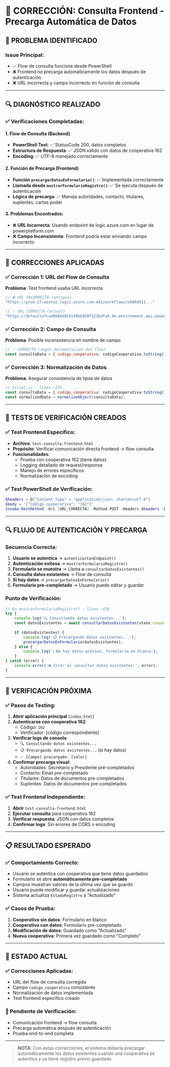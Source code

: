 # 🔧 CORRECCIÓN: Consulta Frontend - Precarga Automática de Datos

## 🎯 **PROBLEMA IDENTIFICADO**

### **Issue Principal:**
- ✅ Flow de consulta funciona desde PowerShell
- ❌ Frontend no precarga automáticamente los datos después de autenticación
- ❌ URL incorrecta y campo incorrecto en función de consulta

---

## 🔍 **DIAGNÓSTICO REALIZADO**

### **✅ Verificaciones Completadas:**

#### **1. Flow de Consulta (Backend)**
- **PowerShell Test**: ✅ StatusCode 200, datos completos
- **Estructura de Respuesta**: ✅ JSON válido con datos de cooperativa 162
- **Encoding**: ✅ UTF-8 manejado correctamente

#### **2. Función de Precarga (Frontend)**
- **Función `precargarDatosEnFormulario()`**: ✅ Implementada correctamente
- **Llamada desde `mostrarFormularioRegistro()`**: ✅ Se ejecuta después de autenticación
- **Lógica de precarga**: ✅ Maneja autoridades, contacto, titulares, suplentes, cartas poder

#### **3. Problemas Encontrados:**
- ❌ **URL Incorrecta**: Usando endpoint de logic.azure.com en lugar de powerplatform.com
- ❌ **Campo Inconsistente**: Frontend podría estar enviando campo incorrecto

---

## 🔧 **CORRECCIONES APLICADAS**

### **✅ Corrección 1: URL del Flow de Consulta**

**Problema**: Test frontend usaba URL incorrecta
```javascript
// ❌ URL INCORRECTA (antigua)
"https://prod-27.westus.logic.azure.com:443/workflows/e980d911..."

// ✅ URL CORRECTA (actual)
"https://defaulta7cad06884854149bb950f323bdfa8.9e.environment.api.powerplatform.com:443/powerautomate/automations/direct/workflows/e980d91152364b8abdaf074cc89333f6..."
```

### **✅ Corrección 2: Campo de Consulta**

**Problema**: Posible inconsistencia en nombre de campo
```javascript
// ✅ CORRECTO (según documentación del flow)
const consultaData = { codigo_cooperativa: codigoCooperativa.toString() };
```

### **✅ Corrección 3: Normalización de Datos**

**Problema**: Asegurar consistencia de tipos de datos
```javascript
// script.js - línea ~235
const consultaData = { codigo_cooperativa: codigoCooperativa.toString() };
const normalizedData = normalizeObject(consultaData);
```

---

## 🧪 **TESTS DE VERIFICACIÓN CREADOS**

### **✅ Test Frontend Específico:**
- **Archivo**: `test-consulta-frontend.html`
- **Propósito**: Verificar comunicación directa frontend → flow consulta
- **Funcionalidades**:
  - Prueba con cooperativa 162 (tiene datos)
  - Logging detallado de request/response
  - Manejo de errores específicos
  - Normalización de encoding

### **✅ Test PowerShell de Verificación:**
```powershell
$headers = @{"Content-Type" = "application/json; charset=utf-8"}
$body = '{"codigo_cooperativa": "162"}'
Invoke-RestMethod -Uri [URL_CORRECTA] -Method POST -Headers $headers -Body $body
```

---

## 🔍 **FLUJO DE AUTENTICACIÓN Y PRECARGA**

### **Secuencia Correcta:**

1. **Usuario se autentica** → `autenticarConEndpoint()`
2. **Autenticación exitosa** → `mostrarFormularioRegistro()`
3. **Formulario se muestra** → Llama a `consultarDatosExistentes()`
4. **Consulta datos existentes** → Flow de consulta
5. **Si hay datos** → `precargarDatosEnFormulario()`
6. **Formulario pre-completado** → Usuario puede editar y guardar

### **Punto de Verificación:**
```javascript
// En mostrarFormularioRegistro() - línea ~438
try {
    console.log('🔍 Consultando datos existentes...');
    const datosExistentes = await consultarDatosExistentes(state.cooperativaSeleccionada.code);
    
    if (datosExistentes) {
        console.log('📋 Precargando datos existentes...');
        precargarDatosEnFormulario(datosExistentes);
    } else {
        console.log('ℹ️ No hay datos previos, formulario en blanco');
    }
} catch (error) {
    console.error('❌ Error al consultar datos existentes:', error);
}
```

---

## 🎯 **VERIFICACIÓN PRÓXIMA**

### **✅ Pasos de Testing:**

1. **Abrir aplicación principal** (`index.html`)
2. **Autenticarse con cooperativa 162**:
   - Código: `162`
   - Verificador: [código correspondiente]
3. **Verificar logs de consola**:
   - `🔍 Consultando datos existentes...`
   - `📋 Precargando datos existentes...` (si hay datos)
   - `✅ [Campo] precargado: [valor]`
4. **Confirmar precarga visual**:
   - Autoridades: Secretario y Presidente pre-completados
   - Contacto: Email pre-completado
   - Titulares: Datos de documentos pre-completados
   - Suplentes: Datos de documentos pre-completados

### **✅ Test Frontend Independiente:**
1. **Abrir** `test-consulta-frontend.html`
2. **Ejecutar consulta** para cooperativa 162
3. **Verificar respuesta**: JSON con datos completos
4. **Confirmar logs**: Sin errores de CORS o encoding

---

## 📋 **RESULTADO ESPERADO**

### **✅ Comportamiento Correcto:**
- Usuario se autentica con cooperativa que tiene datos guardados
- Formulario se abre **automáticamente pre-completado**
- Campos muestran valores de la última vez que se guardó
- Usuario puede modificar y guardar actualizaciones
- Sistema actualiza `EstadoRegistro` a "Actualizado"

### **✅ Casos de Prueba:**
1. **Cooperativa sin datos**: Formulario en blanco
2. **Cooperativa con datos**: Formulario pre-completado
3. **Modificación de datos**: Guardado como "Actualizado"
4. **Nueva cooperativa**: Primera vez guardado como "Completo"

---

## 🎊 **ESTADO ACTUAL**

### **✅ Correcciones Aplicadas:**
- URL del flow de consulta corregida
- Campo `codigo_cooperativa` consistente
- Normalización de datos implementada
- Test frontend específico creado

### **🔄 Pendiente de Verificación:**
- Comunicación frontend → flow consulta
- Precarga automática después de autenticación
- Prueba end-to-end completa

---

> **NOTA**: Con estas correcciones, el sistema debería precargar automáticamente los datos existentes cuando una cooperativa se autentica y ya tiene registro previo guardado.
